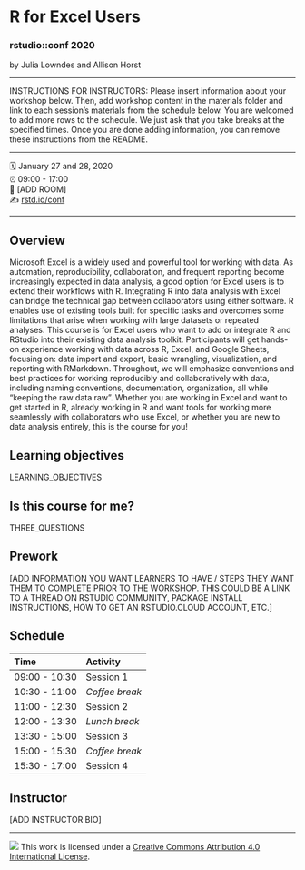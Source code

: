 R for Excel Users
================

### rstudio::conf 2020

by Julia Lowndes and Allison Horst

-----

INSTRUCTIONS FOR INSTRUCTORS: Please insert information about your
workshop below. Then, add workshop content in the materials folder and
link to each session’s materials from the schedule below. You are
welcomed to add more rows to the schedule. We just ask that you take
breaks at the specified times. Once you are done adding information, you
can remove these instructions from the README.

-----

:spiral_calendar: January 27 and 28, 2020  
:alarm_clock:     09:00 - 17:00  
:hotel:           \[ADD ROOM\]  
:writing_hand:    [rstd.io/conf](http://rstd.io/conf)

-----

## Overview

Microsoft Excel is a widely used and powerful tool for working with data. As automation, reproducibility, collaboration, and frequent reporting become increasingly expected in data analysis, a good option for Excel users is to extend their workflows with R. Integrating R into data analysis with Excel can bridge the technical gap between collaborators using either software. R enables use of existing tools built for specific tasks and overcomes some limitations that arise when working with large datasets or repeated analyses. This course is for Excel users who want to add or integrate R and RStudio into their existing data analysis toolkit. Participants will get hands-on experience working with data across R, Excel, and Google Sheets, focusing on: data import and export, basic wrangling, visualization, and reporting with RMarkdown. Throughout, we will emphasize conventions and best practices for working reproducibly and collaboratively with data, including naming conventions, documentation, organization, all while “keeping the raw data raw”. Whether you are working in Excel and want to get started in R, already working in R and want tools for working more seamlessly with collaborators who use Excel, or whether you are new to data analysis entirely, this is the course for you!



## Learning objectives

LEARNING_OBJECTIVES

## Is this course for me?

THREE_QUESTIONS

## Prework

\[ADD INFORMATION YOU WANT LEARNERS TO HAVE / STEPS THEY WANT THEM TO
COMPLETE PRIOR TO THE WORKSHOP. THIS COULD BE A LINK TO A THREAD ON
RSTUDIO COMMUNITY, PACKAGE INSTALL INSTRUCTIONS, HOW TO GET AN
RSTUDIO.CLOUD ACCOUNT, ETC.\]

## Schedule

| Time          | Activity         |
| :------------ | :--------------- |
| 09:00 - 10:30 | Session 1        |
| 10:30 - 11:00 | *Coffee break*   |
| 11:00 - 12:30 | Session 2        |
| 12:00 - 13:30 | *Lunch break*    |
| 13:30 - 15:00 | Session 3        |
| 15:00 - 15:30 | *Coffee break*   |
| 15:30 - 17:00 | Session 4        |

## Instructor

\[ADD INSTRUCTOR BIO\]

-----

![](https://i.creativecommons.org/l/by/4.0/88x31.png) This work is
licensed under a [Creative Commons Attribution 4.0 International
License](https://creativecommons.org/licenses/by/4.0/).
